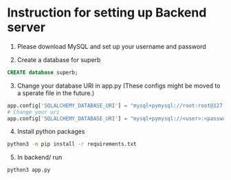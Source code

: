 # Instruction for setting up Backend server

1. Please download MySQL and set up your username and password

2. Create a database for superb

```sql
CREATE database superb;
```

3. Change your database URI in app.py (These configs might be moved to a sperate file in the future.)

```python
app.config['SQLALCHEMY_DATABASE_URI'] = "mysql+pymysql://root:root@127.0.0.1:3306/superb"
# Change your uri
app.config['SQLALCHEMY_DATABASE_URI'] = "mysql+pymysql://<user>:<password>@<host>:<port>/<database>"
```

4. Install python packages

```bash
python3 -m pip install -r requirements.txt
```

5. In backend/ run

```bash
python3 app.py
```

